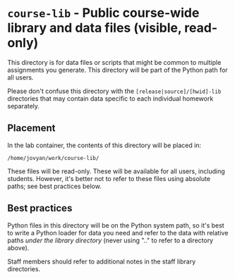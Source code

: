 
# `course-lib` - Public course-wide library and data files (visible, read-only)

This directory is for data files or scripts that might be common to multiple assignments you generate. This directory will be part of the Python path for all users.

Please don't confuse this directory with the `[release|source]/[hwid]-lib` directories that may contain data specific to each individual homework separately.

## Placement

In the lab container, the contents of this directory will be placed in:

```
/home/jovyan/work/course-lib/
```

These files will be read-only. These will be available for all users, including students. However, it's better not to refer to these files using absolute paths; see best practices below.

## Best practices

Python files in this directory will be on the Python system path, so it's best to write a Python loader for data you need and refer to the data with relative paths *under the library directory* (never using ".." to refer to a directory above).

Staff members should refer to additional notes in the staff library directories.
